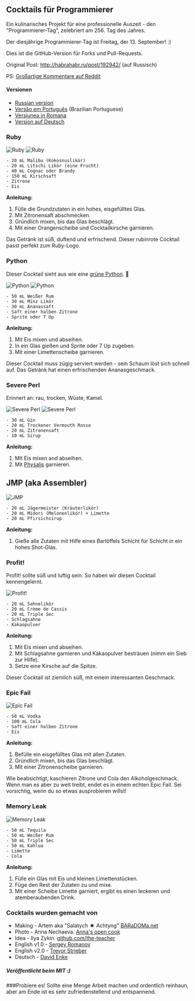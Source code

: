 ## Cocktails für Programmierer

Ein kulinarisches Projekt für eine professionelle Auszeit - den "Programmierer-Tag", zelebriert am 256. Tag des Jahres.

Der diesjährige Programmierer-Tag ist Freitag, der 13. September! :)

Dies ist die GitHub-Version für Forks und Pull-Requests.

Original Post: http://habrahabr.ru/post/192942/ (auf Russisch)

PS: [Großartige Kommentare auf Reddit](http://www.reddit.com/r/programming/comments/1m6n2g/cocktails_for_programmers/)

#### Versionen

* [Russian version](README.md)
* [Versão em Português](coqueteis_para_programadores.md) (Brazilian Portuguese)
* [Versiunea in Romana](cocktailuri_pentru_programatori.md)
* [Version auf Deutsch](cocktails_fuer_programmierer.md)

### Ruby

<img src="http://habr.habrastorage.org/post_images/d9a/b87/91d/d9ab8791dff93a03020fc96faf408c48.jpg" alt="Ruby" title="Ruby" />

<img src="http://habr.habrastorage.org/post_images/c50/c74/b1b/c50c74b1bad7a7a785c5055eaeb6a0aa.jpg" alt="Ruby" title="Ruby" />

```
- 20 mL Malibu (Kokosnuslikör)
- 20 mL Litschi Likör (eine Frucht)
- 40 mL Cognac oder Brandy
- 150 mL Kirschsaft
- Zitrone
- Eis
```

**Anleitung:**

1.  Fülle die Grundzutaten in ein hohes, eisgefülltes Glas.
2.  Mit Zitronensaft abschmecken.
3.  Gründlich mixen, bis das Glas beschlägt.
4.  Mit einer Orangenscheibe und Cocktailkirsche garnieren.

Das Getränk ist süß, duftend und erfrischend. Dieser rubinrote Cocktail passt perfekt zum Ruby-Logo.

### Python

Dieser Cocktail sieht aus wie eine [grüne Python](https://www.google.ru/search?q=green+python&ie=UTF-8&tbm=isch&source=og). :snake:

<img src="http://habr.habrastorage.org/post_images/a81/043/540/a81043540b546fe94fd3f8228c1be439.jpg" alt="Python" title="Python" />

<img src="http://habr.habrastorage.org/post_images/8b2/170/619/8b21706197f93ffde4f8f1d7cb9c444b.jpg" alt="Python" title="Python" />

```
- 50 mL Weißer Rum
- 30 mL Minz Likör
- 30 mL Ananassaft
- Saft einer halben Zitrone
- Sprite oder 7 Up
```

**Anleitung:**

1.  Mit Eis mixen und abseihen. 
2.  In ein Glas gießen und Sprite oder 7 Up zugeben.
3.  Mit einer Limettenscheibe garnieren.

Dieser Cocktail muss zügig serviert werden - sein Schaum löst sich schnell auf. Das Getränk hat einen erfrischenden Ananasgeschmack.

### Severe Perl

Erinnert an: rau, trocken, Wüste, Kamel.

<img src="http://habr.habrastorage.org/post_images/122/4c2/773/1224c27737964d566311aae4fae37829.jpg" alt="Severe Perl" title="Severe Perl" />

<img src="http://habr.habrastorage.org/post_images/335/a14/7a8/335a147a8eff811aa6cf6470c84181bd.jpg" alt="Severe Perl" title="Severe Perl" />

```
- 30 mL Gin
- 20 mL Trockener Vermouth Rosso
- 20 mL Zitronensaft
- 10 mL Sirup
```

**Anleitung:**

1.  Mit Eis mixen and abseihen.
2.  Mit [Physalis](http://de.wikipedia.org/wiki/Blasenkirschen) garnieren.

## JMP (aka Assembler)

<img src="http://habr.habrastorage.org/post_images/e40/2f5/004/e402f5004acdd7ad9f7d834fed1dc6f1.jpg" alt="JMP" title="JMP" />

```
- 20 mL Jägermeister (Kräuterlikör)
- 20 mL Midori (Melonenlikör) + Limette
- 20 mL Pfirsichsirup
```

**Anleitung:**

1.  Gieße alle Zutaten mit Hilfe eines Barlöffels Schicht für Schicht in ein hohes Shot-Glas.

### Profit!

Profit! sollte süß und luftig sein. So haben wir diesen Cocktail kennengelernt.

<img src="http://habr.habrastorage.org/post_images/962/c3f/122/962c3f12264c8baf7c00d7f5c2322905.jpg" alt="Profit!" title="Profit!"/>

```
- 20 mL Sahnelikör
- 20 mL Crème de Cassis
- 20 mL Triple Sec
- Schlagsahne
- Kakaopulver
```

**Anleitung:**

1.  Mit Eis mixen und abseihen.
2.  Mit Schlagsahne garnieren und Kakaopulver besträuen (nimm ein Sieb zur Hilfe).
3.  Setze eine Kirsche auf die Spitze.

Dieser Cocktail ist ziemlich süß, mit einem interessanten Geschmack.

### Epic Fail

<img src="http://habr.habrastorage.org/post_images/56f/3dc/235/56f3dc2353b0f845a3e8c29512f68dd7.jpg" alt="Epic Fail" title="Epic Fail" />

```
- 50 mL Vodka
- 100 mL Cola
- Saft einer halben Zitrone
- Eis
```

**Anleitung:**

1.  Befülle ein eisgefülltes Glas mit allen Zutaten.
2.  Gründlich mixen, bis das Glas beschlägt.
3.  Mit einer Zitronenscheibe garnieren.

Wie beabsichtigt, kaschieren Zitrone und Cola den Alkoholgeschmack. Wenn man es aber zu weit treibt, endet es in einem echten Epic Fail. Sei vorsichtig, wenn du so etwas ausprobieren willst!

### Memory Leak

<img src="http://habr.habrastorage.org/post_images/6e8/159/0bf/6e81590bfa8295c4129415063b9ffde7.jpg" alt="Memory Leak" title="Memory Leak" />

```
- 50 mL Tequila
- 50 mL Weißer Rum
- 50 mL Triple Sec
- 50 mL Kahlua
- Limette
- Cola
```

**Anleitung:**

1.  Fülle ein Glas mit Eis und kleinen Limettenstücken.
2.  Füge den Rest der Zutaten zu und mixe.
3.  Mit einer Scheibe Limette garniert, ergibt es einen leckeren und atemberaubenden Drink.

### Cocktails wurden gemacht von

* Making - Artem aka "Salatych ★ Achtyng" [BARaDOMa.net](http://vk.com/baradomanet)
* Photo - Anna Nechaeva. [Anna's open cook](http://open-cook.ru)
* Idea - Ilya Zykin. [github.com/the-teacher](https://github.com/the-teacher)
* English v1.0 - [Sergey Romanov](https://github.com/srg-rmnv)
* English v2.0 - [Trevor Strieber](https://github.com/TrevorS)
* Deutsch - [David Enke](https://github.com/davidenke)

##### Veröffentlicht beim MIT :)





###Probiere es! Sollte eine Menge Arbeit machen und ordentlich reinhaun, aber am Ende ist es sehr zufriedenstellend und entspannend.








